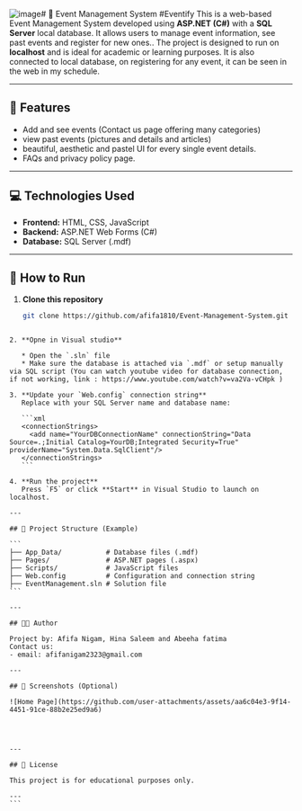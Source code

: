 ![image](https://github.com/user-attachments/assets/d5542d36-d7f4-4838-a284-c92b3f61a13b)# 🎉 Event Management System
#Eventify
This is a web-based Event Management System developed using **ASP.NET (C#)** with a **SQL Server** local database. It allows users to manage event information, see past events and register for new ones.. The project is designed to run on **localhost** and is ideal for academic or learning purposes. It is also connected to local database, on registering for any event, it can be seen in the web in my schedule.

---

## 📌 Features

- Add and see events (Contact us page offering many categories)
- view past events (pictures and details and articles)
- beautiful, aesthetic and pastel UI for every single event details.
- FAQs and privacy policy page.

---

## 💻 Technologies Used

- **Frontend:** HTML, CSS, JavaScript
- **Backend:** ASP.NET Web Forms (C#)
- **Database:** SQL Server (.mdf)

---

## 🚀 How to Run

1. **Clone this repository**  
   ```bash
   git clone https://github.com/afifa1810/Event-Management-System.git
````

2. **Opne in Visual studio**

   * Open the `.sln` file
   * Make sure the database is attached via `.mdf` or setup manually via SQL script (You can watch youtube video for database connection, if not working, link : https://www.youtube.com/watch?v=va2Va-vCHpk )

3. **Update your `Web.config` connection string**
   Replace with your SQL Server name and database name:

   ```xml
   <connectionStrings>
     <add name="YourDBConnectionName" connectionString="Data Source=.;Initial Catalog=YourDB;Integrated Security=True" providerName="System.Data.SqlClient"/>
   </connectionStrings>
   ```

4. **Run the project**
   Press `F5` or click **Start** in Visual Studio to launch on localhost.

---

## 📂 Project Structure (Example)

```
├── App_Data/           # Database files (.mdf)
├── Pages/              # ASP.NET pages (.aspx)
├── Scripts/            # JavaScript files
├── Web.config          # Configuration and connection string
├── EventManagement.sln # Solution file
```

---

## 🧑‍💻 Author

Project by: Afifa Nigam, Hina Saleem and Abeeha fatima
Contact us:
- email: afifanigam2323@gmail.com 

---

## 📸 Screenshots (Optional)

![Home Page](https://github.com/user-attachments/assets/aa6c04e3-9f14-4451-91ce-88b2e25ed9a6)




---

## 📃 License

This project is for educational purposes only.

---
```
